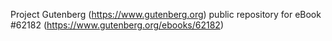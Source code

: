Project Gutenberg (https://www.gutenberg.org) public repository for eBook #62182 (https://www.gutenberg.org/ebooks/62182)

